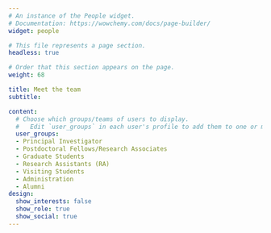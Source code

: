 ```yaml
---
# An instance of the People widget.
# Documentation: https://wowchemy.com/docs/page-builder/
widget: people

# This file represents a page section.
headless: true

# Order that this section appears on the page.
weight: 68

title: Meet the team
subtitle:

content:
  # Choose which groups/teams of users to display.
  #   Edit `user_groups` in each user's profile to add them to one or more of these groups.
  user_groups:
  - Principal Investigator
  - Postdoctoral Fellows/Research Associates
  - Graduate Students
  - Research Assistants (RA)
  - Visiting Students
  - Administration
  - Alumni
design:
  show_interests: false
  show_role: true
  show_social: true
---
```

